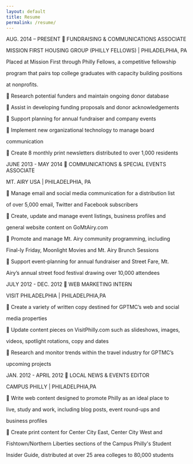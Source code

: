 ```yaml
---
layout: default
title: Resume
permalink: /resume/
---
```


AUG. 2014 – PRESENT  FUNDRAISING & COMMUNICATIONS ASSOCIATE

MISSION FIRST HOUSING GROUP (PHILLY FELLOWS) | PHILADELPHIA, PA

Placed at Mission First through Philly Fellows, a competitive fellowship 

program that pairs top college graduates with capacity building positions 

at nonprofits. 

 Research potential funders and maintain ongoing donor database 

 Assist in developing funding proposals and donor acknowledgements

 Support planning for annual fundraiser and company events

 Implement new organizational technology to manage board 

communication

 Create 8 monthly print newsletters distributed to over 1,000 residents

JUNE 2013 - MAY 2014  COMMUNICATIONS & SPECIAL EVENTS ASSOCIATE

MT. AIRY USA | PHILADELPHIA, PA 

 Manage email and social media communication for a distribution list 

of over 5,000 email, Twitter and Facebook subscribers 

 Create, update and manage event listings, business profiles and 

general website content on GoMtAiry.com

 Promote and manage Mt. Airy community programming, including 

Final-ly Friday, Moonlight Movies and Mt. Airy Brunch Sessions

 Support event-planning for annual fundraiser and Street Fare, Mt. 

Airy’s annual street food festival drawing over 10,000 attendees

JULY 2012 - DEC. 2012  WEB MARKETING INTERN 

VISIT PHILADELPHIA | PHILADELPHIA,PA

 Create a variety of written copy destined for GPTMC’s web and social 

media properties

 Update content pieces on VisitPhilly.com such as slideshows, images, 

videos, spotlight rotations, copy and dates

 Research and monitor trends within the travel industry for GPTMC’s 

upcoming projects

JAN. 2012 - APRIL 2012  LOCAL NEWS & EVENTS EDITOR

CAMPUS PHILLY | PHILADELPHIA,PA

 Write web content designed to promote Philly as an ideal place to 

live, study and work, including blog posts, event round-ups and 

business profiles

 Create print content for Center City East, Center City West and 

Fishtown/Northern Liberties sections of the Campus Philly's Student 

Insider Guide, distributed at over 25 area colleges to 80,000 students